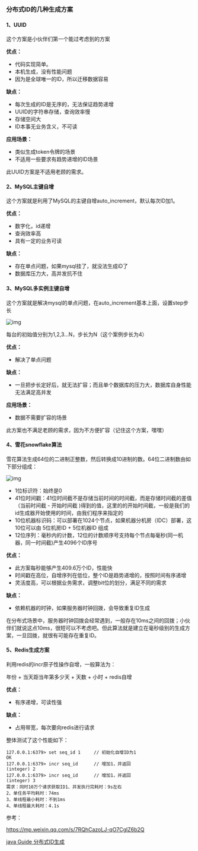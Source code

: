 ### 分布式ID的几种生成方案

#### 1、UUID

这个方案是小伙伴们第一个能过考虑到的方案

**优点：**

- 代码实现简单。
- 本机生成，没有性能问题
- 因为是全球唯一的ID，所以迁移数据容易

**缺点：**

- 每次生成的ID是无序的，无法保证趋势递增
- UUID的字符串存储，查询效率慢
- 存储空间大
- ID本事无业务含义，不可读

**应用场景：**

- 类似生成token令牌的场景
- 不适用一些要求有趋势递增的ID场景

此UUID方案是不适用老顾的需求。

#### 2、MySQL主键自增

这个方案就是利用了MySQL的主键自增auto_increment，默认每次ID加1。

**优点：**

- 数字化，id递增
- 查询效率高
- 具有一定的业务可读

**缺点：**

- 存在单点问题，如果mysql挂了，就没法生成iD了
- 数据库压力大，高并发抗不住

#### 3、MySQL多实例主键自增

这个方案就是解决mysql的单点问题，在auto_increment基本上面，设置step步长

![img](https://mmbiz.qpic.cn/mmbiz_jpg/JdLkEI9sZffBdQ2u7mibDAK9aMrPQX92pmr0NBHA4e3UichBL8ny5Enzj2rTlfxAsk0pHMhzohYy6rtsrVduY4Jw/640?wx_fmt=jpeg&tp=webp&wxfrom=5&wx_lazy=1&wx_co=1)

每台的初始值分别为1,2,3...N，步长为N（这个案例步长为4）

**优点：**

- 解决了单点问题

**缺点：**

- 一旦把步长定好后，就无法扩容；而且单个数据库的压力大，数据库自身性能无法满足高并发

**应用场景：**

- 数据不需要扩容的场景

此方案也不满足老顾的需求，因为不方便扩容（记住这个方案，嘿嘿）

#### 4、雪花snowflake算法

雪花算法生成64位的二进制正整数，然后转换成10进制的数。64位二进制数由如下部分组成：

![img](https://mmbiz.qpic.cn/mmbiz_jpg/JdLkEI9sZffBdQ2u7mibDAK9aMrPQX92p4Xs5vcxGoHURq3SiaU7ekNxqlMicicQNfHJSRFr6RYNzNBzMibkFjhJZuQ/640?wx_fmt=jpeg&tp=webp&wxfrom=5&wx_lazy=1&wx_co=1)

- 1位标识符：始终是0
- 41位时间戳：41位时间截不是存储当前时间的时间截，而是存储时间截的差值（当前时间截 - 开始时间截 )得到的值，这里的的开始时间截，一般是我们的id生成器开始使用的时间，由我们程序来指定的
- 10位机器标识码：可以部署在1024个节点，如果机器分机房（IDC）部署，这10位可以由 5位机房ID + 5位机器ID 组成
- 12位序列：毫秒内的计数，12位的计数顺序号支持每个节点每毫秒(同一机器，同一时间截)产生4096个ID序号

**优点：**

- 此方案每秒能够产生409.6万个ID，性能快
- 时间戳在高位，自增序列在低位，整个ID是趋势递增的，按照时间有序递增
- 灵活度高，可以根据业务需求，调整bit位的划分，满足不同的需求

**缺点：**

- 依赖机器的时钟，如果服务器时钟回拨，会导致重复ID生成

在分布式场景中，服务器时钟回拨会经常遇到，一般存在10ms之间的回拨；小伙伴们就说这点10ms，很短可以不考虑吧。但此算法就是建立在毫秒级别的生成方案，一旦回拨，就很有可能存在重复ID。

#### 5、Redis生成方案

利用redis的incr原子性操作自增，一般算法为：

年份 + 当天距当年第多少天 + 天数 + 小时 + redis自增

**优点：**

- 有序递增，可读性强

**缺点：**

- 占用带宽，每次要向redis进行请求

整体测试了这个性能如下：

```
127.0.0.1:6379> set seq_id 1     // 初始化自增ID为1
OK
127.0.0.1:6379> incr seq_id      // 增加1，并返回
(integer) 2
127.0.0.1:6379> incr seq_id      // 增加1，并返回
(integer) 3
需求：同时10万个请求获取ID1、并发执行完耗时：9s左右
2、单任务平均耗时：74ms
3、单线程最小耗时：不到1ms
4、单线程最大耗时：4.1s
```

参考：

https://mp.weixin.qq.com/s/7RQhCazoLJ-qO7CglZ6b2Q

[java Guide 分布式ID生成](https://github.com/Snailclimb/JavaGuide/blob/master/docs/system-design/micro-service/分布式id生成方案总结.md)